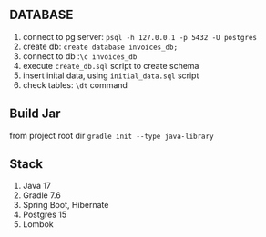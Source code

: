 ## DATABASE

1. connect to pg server: `psql -h 127.0.0.1 -p 5432 -U postgres`
2. create db: `create database invoices_db;`
3. connect to db :`\c invoices_db`
4. execute `create_db.sql` script to create schema
5. insert inital data, using `initial_data.sql` script
6. check tables: `\dt` command

## Build Jar

from project root dir `gradle init --type java-library `

## Stack
1. Java 17
2. Gradle 7.6
3. Spring Boot, Hibernate
4. Postgres 15
5. Lombok
